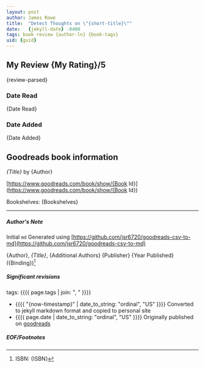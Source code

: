 ```yaml
---
layout: post
author: James Rowe
title:  "Detect Thoughts on \"{short-title}\""
date:   {jekyll-date} -0400
tags: book review {author-ln} {book-tags}
uid: {guid}
---
```


<!-- highly dependent on how you personally use jekyll templates, and how you want this to show up -->
<!-- escape any jekyll keys with double brackets -->

## My Review {My Rating}/5

{review-parsed}

### Date Read
{Date Read}

### Date Added
{Date Added}

## Goodreads book information

*{Title}* by {Author}

[https://www.goodreads.com/book/show/{Book Id}](https://www.goodreads.com/book/show/{Book Id})

Bookshelves: {Bookshelves}

---

##### Author's Note

Initial `md` Generated using [https://github.com/jsr6720/goodreads-csv-to-md](https://github.com/jsr6720/goodreads-csv-to-md)

{Author}, *{Title}*, {Additional Authors} {Publisher} {Year Published} ({Binding})[^1]

##### Significant revisions

tags: {{{{ page.tags | join: ", " }}}} <!-- todo move this somewhere -->

- {{{{ "{now-timestamp}" | date_to_string: "ordinal", "US" }}}} Converted to jekyll markdown format and copied to personal site
- {{{{ page.date | date_to_string: "ordinal", "US" }}}} Originally published on [goodreads](https://www.goodreads.com)

##### EOF/Footnotes

[^1]: ISBN: {ISBN}